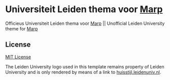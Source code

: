 # Universiteit Leiden thema voor [Marp](https://github.com/marp-team/marp)
Officieus Universiteit Leiden thema voor [Marp](https://github.com/marp-team/marp) || Unofficial Leiden University theme for [Marp](https://github.com/marp-team/marp)

## License
[MIT License](LICENSE)

The Leiden University logo used in this template remains property of Leiden University and is only rendered by means of a link to [huisstijl.leidenuniv.nl](https://huisstijl.leidenuniv.nl).